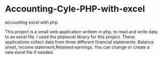 Accounting-Cyle-PHP-with-excel
==============================

accounting excel with php

This project is a small web application writeen in php, to read and write data to an excel file. I used the phpexcel library for this project. These applications collect data from three different financial statements: Balance sheet, Income statement,Retained earnings. You can change or create a new excel file if needed. 

